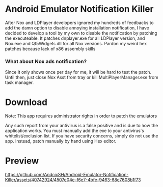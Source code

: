 # Android Emulator Notification Killer

After Nox and LDPlayer developers ignored my hundreds of feedbacks to add the damn option to disable annoying installation notification, I have decided to develop a tool by my own to disable the notification by patching the executeable. It patches dnplayer.exe for all LDPlayer version, and Nox.exe and Qt5Widgets.dll for all Nox versions. Pardon my weird hex patches because lack of x86 assembly skills

### What about Nox ads notification?

Since it only shows once per day for me, it will be hard to test the patch. Until then, just close Nox Asst from tray or kill MultiPlayerManager.exe from task manager. 

# Download

Note: This app requires administrator rights in order to patch the emulators

Any such report from your antivirus is a false positive and is due to how the application works. You must manually add the exe to your antivirus's whitelist/exclusion list. If you have security concerns, simply do not use the app. Instead, patch manually by hand using Hex editor.

# Preview

https://github.com/AndnixSH/Android-Emulator-Notification-Killer/assets/40742924/4507e04e-f6e7-4bfe-9463-68c7608b1f73
